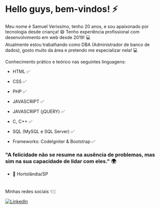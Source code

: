 # Hello guys, bem-vindos! ⚡

Meu nome é Samuel Verissimo, tenho 20 anos, e sou apaixonado por tecnologia desde criança! 😄
Tenho experiência profissional com desenvolvimento em web desde 2019! 💻  
Atualmente estou trabalhando como DBA (Administrador de banco de dados), gosto muito da área e pretendo me especializar nela! 💻

Conhecimento prático e teórico nas seguintes linguagens:
- HTML ✅
- CSS ✅
- PHP ✅
- JAVASCRIPT ✅
- JAVASCRIPT (jQUERY) ✅
- C, C++ ✅

- SQL (MySQL e SQL Server) ✅
- Frameworks: CodeIgniter & Bootstrap ✅


### "A felicidade não se resume na ausência de problemas, mas sim na sua capacidade de lidar com eles." 🌍
- 📍 Hortolândia/SP 
#
Minhas redes sociais 👇🏼

[![LinkedIn](https://img.shields.io/badge/LinkedIn-0077B5?style=for-the-badge&logo=linkedin&logoColor=white)](https://www.linkedin.com/in/samuel-verissimo-30678922a/)



<!--
**Samuel-Verissimo/Samuel-Verissimo** is a ✨ _special_ ✨ repository because its `README.md` (this file) appears on your GitHub profile.

Here are some ideas to get you started:

- 🔭 I’m currently working on ...
- 🌱 I’m currently learning ...
- 👯 I’m looking to collaborate on ...
- 🤔 I’m looking for help with ...
- 💬 Ask me about ...
- 📫 How to reach me: ...
- 😄 Pronouns: ...
- ⚡ Fun fact: ...
-->
